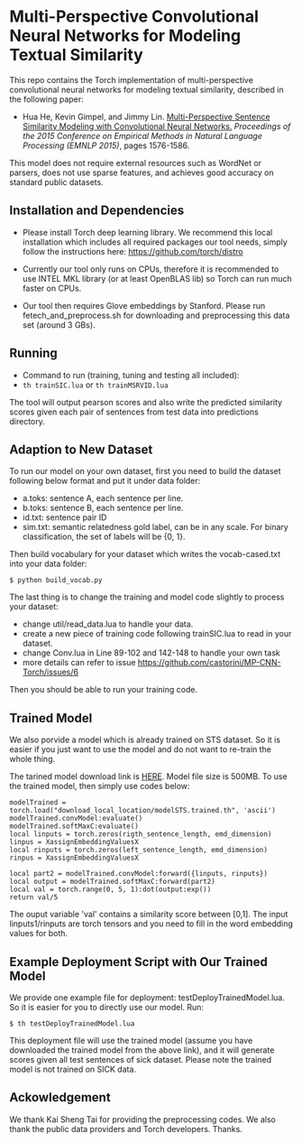 # Multi-Perspective Convolutional Neural Networks for Modeling Textual Similarity

This repo contains the Torch implementation of multi-perspective convolutional neural networks for modeling textual similarity, described in the following paper:

+ Hua He, Kevin Gimpel, and Jimmy Lin. [Multi-Perspective Sentence Similarity Modeling with Convolutional Neural Networks.](http://aclweb.org/anthology/D/D15/D15-1181.pdf) *Proceedings of the 2015 Conference on Empirical Methods in Natural Language Processing (EMNLP 2015)*, pages 1576-1586.

This model does not require external resources such as WordNet or parsers, does not use sparse features, and achieves good accuracy on standard public datasets.

Installation and Dependencies
------------

- Please install Torch deep learning library. We recommend this local installation which includes all required packages our tool needs, simply follow the instructions here:
https://github.com/torch/distro

- Currently our tool only runs on CPUs, therefore it is recommended to use INTEL MKL library (or at least OpenBLAS lib) so Torch can run much faster on CPUs. 

- Our tool then requires Glove embeddings by Stanford. Please run fetech_and_preprocess.sh for downloading and preprocessing this data set (around 3 GBs).


Running
------------

- Command to run (training, tuning and testing all included): 
- ``th trainSIC.lua`` or ``th trainMSRVID.lua``

The tool will output pearson scores and also write the predicted similarity scores given each pair of sentences from test data into predictions directory.

Adaption to New Dataset
------------
To run our model on your own dataset, first you need to build the dataset following below format and put it under data folder:

- a.toks: sentence A, each sentence per line.
- b.toks: sentence B, each sentence per line.
- id.txt: sentence pair ID
- sim.txt: semantic relatedness gold label, can be in any scale. For binary classification, the set of labels will be {0, 1}.

Then build vocabulary for your dataset which writes the vocab-cased.txt into your data folder:
```
$ python build_vocab.py
```
The last thing is to change the training and model code slightly to process your dataset:
- change util/read_data.lua to handle your data.
- create a new piece of training code following trainSIC.lua to read in your dataset.
- change Conv.lua in Line 89-102 and 142-148 to handle your own task
- more details can refer to issue https://github.com/castorini/MP-CNN-Torch/issues/6

Then you should be able to run your training code.

Trained Model
-------------
We also porvide a model which is already trained on STS dataset. So it is easier if you just want to use the model and do not want to re-train the whole thing. 

The tarined model download link is [HERE](https://drive.google.com/file/d/0B-lu_eEMkpVxYVdPMldJX3JDVjg/view?usp=sharing). Model file size is 500MB. To use the trained model, then simply use codes below:
```
modelTrained = torch.load("download_local_location/modelSTS.trained.th", 'ascii')
modelTrained.convModel:evaluate()
modelTrained.softMaxC:evaluate()
local linputs = torch.zeros(rigth_sentence_length, emd_dimension)
linpus = XassignEmbeddingValuesX
local rinputs = torch.zeros(left_sentence_length, emd_dimension)
rinpus = XassignEmbeddingValuesX

local part2 = modelTrained.convModel:forward({linputs, rinputs})
local output = modelTrained.softMaxC:forward(part2)
local val = torch.range(0, 5, 1):dot(output:exp()) 
return val/5
```
The ouput variable 'val' contains a similarity score between [0,1]. The input linputs1/rinputs are torch tensors and you need to fill in the word embedding values for both. 

Example Deployment Script with Our Trained Model
-------------
We provide one example file for deployment: testDeployTrainedModel.lua. So it is easier for you to directly use our model. Run:
```
$ th testDeployTrainedModel.lua
```
This deployment file will use the trained model (assume you have downloaded the trained model from the above link), and it will generate scores given all test sentences of sick dataset. Please note the trained model is not trained on SICK data.


Ackowledgement
-------------
We thank Kai Sheng Tai for providing the preprocessing codes. We also thank the public data providers and Torch developers. Thanks.
